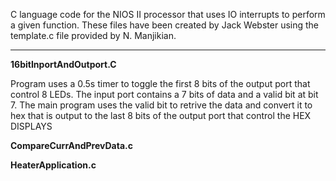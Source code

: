 C language code for the NIOS II processor that uses IO interrupts to perform a given function. These files have been created by Jack Webster using the template.c file provided by N. Manjikian.

---

**16bitInportAndOutport.C**
<p>Program uses a 0.5s timer to toggle the first 8 bits of the output port that control 8 LEDs.
The input port contains a 7 bits of data and a valid bit at bit 7. The main program uses the valid bit to retrive the data and convert it to hex that is output to the last 8 bits of the output port that control the HEX DISPLAYS</p>

**CompareCurrAndPrevData.c**
<p></p>

**HeaterApplication.c**
<p></p>

